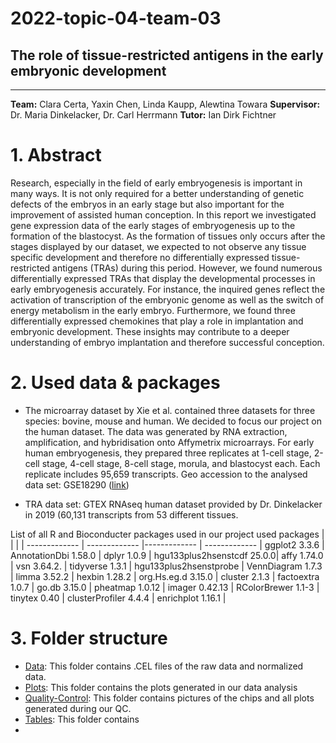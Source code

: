 # 2022-topic-04-team-03
## The role of tissue-restricted antigens in the early embryonic development
-------------  
**Team:** Clara Certa, Yaxin Chen, Linda Kaupp, Alewtina Towara
**Supervisor:** Dr. Maria Dinkelacker, Dr. Carl Herrmann 
**Tutor:** Ian Dirk Fichtner 

# 1. Abstract
Research, especially in the field of early embryogenesis is important in many ways. It is not only required for a better understanding of genetic defects of the embryos in an early stage but also important for the improvement of assisted human conception. In this report we investigated gene expression data of the early stages of embryogenesis up to the formation of the blastocyst. As the formation of tissues only occurs after the stages displayed by our dataset, we expected to not observe any tissue specific development and therefore no differentially expressed tissue-restricted antigens (TRAs) during this period. However, we found numerous differentially expressed TRAs that display the developmental processes in early embryogenesis accurately. For instance, the inquired genes reflect the activation of transcription of the embryonic genome as well as the switch of energy metabolism in the early embryo.
Furthermore, we found three differentially expressed chemokines that play a role in implantation and embryonic development. 
These insights may contribute to a deeper understanding of embryo implantation and therefore successful conception.

# 2. Used data & packages 

* The microarray dataset by Xie et al. contained three datasets for three species: bovine, mouse and human. We decided to focus our project on the human dataset. The data was generated by RNA extraction, amplification, and hybridisation onto Affymetrix microarrays. For early human embryogenesis, they prepared three replicates at 1-cell stage, 2-cell stage, 4-cell stage, 8-cell stage, morula, and blastocyst each. Each replicate includes 95,659 transcripts.
Geo accession to the analysed data set: GSE18290 ([link](https://www.ncbi.nlm.nih.gov/geo/query/acc.cgi?acc=GSE18290))

* TRA data set: GTEX RNAseq human dataset provided by Dr. Dinkelacker in 2019 (60,131 transcripts from 53 different tissues.


List of all R and Bioconducter packages used in our project
used packages      |                      |                 |                            |
-------------      | -------------        |-------------    | -------------              |
ggplot2 3.3.6      | AnnotationDbi 1.58.0 | dplyr 1.0.9     | hgu133plus2hsenstcdf 25.0.0|
affy 1.74.0        | vsn 3.64.2.          | tidyverse 1.3.1 | hgu133plus2hsenstprobe     |
VennDiagram 1.7.3  | limma 3.52.2         | hexbin 1.28.2   | org.Hs.eg.d 3.15.0         |
cluster 2.1.3      | factoextra 1.0.7     | go.db 3.15.0    | pheatmap 1.0.12            |
imager 0.42.13     | RColorBrewer 1.1-3   | tinytex 0.40    | clusterProfiler 4.4.4      |
enrichplot 1.16.1  |

# 3. Folder structure

- [Data](https://github.com/datascience-mobi-2022/2022-topic-04-team-03/tree/main/Data): This folder contains .CEL files of the raw data and normalized data.
- [Plots](https://github.com/datascience-mobi-2022/2022-topic-04-team-03/tree/main/Plots):  This folder contains the plots generated in our data analysis
- [Quality-Control](https://github.com/datascience-mobi-2022/2022-topic-04-team-03/tree/main/Quality-Control): This folder contains pictures of the chips and all plots generated during our QC.
- [Tables](https://github.com/datascience-mobi-2022/2022-topic-04-team-03/tree/main/Tables): This folder contains 
- 
